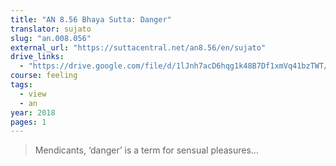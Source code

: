 ```yaml
---
title: "AN 8.56 Bhaya Sutta: Danger"
translator: sujato
slug: "an.008.056"
external_url: "https://suttacentral.net/an8.56/en/sujato"
drive_links:
  - "https://drive.google.com/file/d/1lJnh7acD6hqg1k48B7Df1xmVq41bzTWT/view?usp=drivesdk"
course: feeling
tags:
  - view
  - an
year: 2018
pages: 1
---
```


> Mendicants, ‘danger’ is a term for sensual pleasures...
